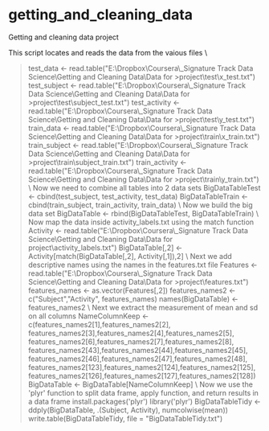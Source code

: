 getting_and_cleaning_data
=========================

Getting and cleaning data project

This script locates and reads the data from the vaious files
\\
>test_data <- read.table("E:\\Dropbox\\Coursera\\_Signature Track Data Science\\Getting and Cleaning Data\\Data for >project\\test\\x_test.txt")
>test_subject <- read.table("E:\\Dropbox\\Coursera\\_Signature Track Data Science\\Getting and Cleaning Data\\Data for >project\\test\\subject_test.txt")
>test_activity <- read.table("E:\\Dropbox\\Coursera\\_Signature Track Data Science\\Getting and Cleaning Data\\Data for >project\\test\\y_test.txt")
>train_data <- read.table("E:\\Dropbox\\Coursera\\_Signature Track Data Science\\Getting and Cleaning Data\\Data for >project\\train\\x_train.txt")
>train_subject <- read.table("E:\\Dropbox\\Coursera\\_Signature Track Data Science\\Getting and Cleaning Data\\Data for >project\\train\\subject_train.txt")
>train_activity <- read.table("E:\\Dropbox\\Coursera\\_Signature Track Data Science\\Getting and Cleaning Data\\Data for >project\\train\\y_train.txt")
\\
Now we need to combine all tables into 2 data sets
>BigDataTableTest <- cbind(test_subject, test_activity, test_data)
>BigDataTableTrain <- cbind(train_subject, train_activity, train_data)
\\
Now we build the big data set
BigDataTable <- rbind(BigDataTableTest, BigDataTableTrain)
\\
Now map the data inside activity_labels.txt using the match function
>Activity <- read.table("E:\\Dropbox\\Coursera\\_Signature Track Data Science\\Getting and Cleaning Data\\Data for project\\activity_labels.txt")
> BigDataTable[,2] <- Activity[match(BigDataTable[,2], Activity[,1]),2]
\\
Next we add descriptive names using the names in the features.txt file
>Features <- read.table("E:\\Dropbox\\Coursera\\_Signature Track Data Science\\Getting and Cleaning Data\\Data for >project\\features.txt")
>features_names <- as.vector(Features[,2])
>features_names2 <- c("Subject","Activity", features_names)
>names(BigDataTable) <- features_names2
\\
>Next we extract the measurement of mean and sd on all columns
>NameColumnKeep <- c(features_names2[1],features_names2[2],
>                    features_names2[3],features_names2[4],features_names2[5],
>                    features_names2[6],features_names2[7],features_names2[8],
>                    features_names2[43],features_names2[44],features_names2[45],
>                    features_names2[46],features_names2[47],features_names2[48],
>                    features_names2[123],features_names2[124],features_names2[125],
>                    features_names2[126],features_names2[127],features_names2[128])
>BigDataTable <- BigDataTable[NameColumnKeep]
\\
Now we use the 'plyr' function to split data frame, apply function, and return results in a data frame
install.packages('plyr')
library('plyr')
BigDataTableTidy <- ddply(BigDataTable, .(Subject, Activity), numcolwise(mean))
write.table(BigDataTableTidy, file = "BigDataTableTidy.txt")
